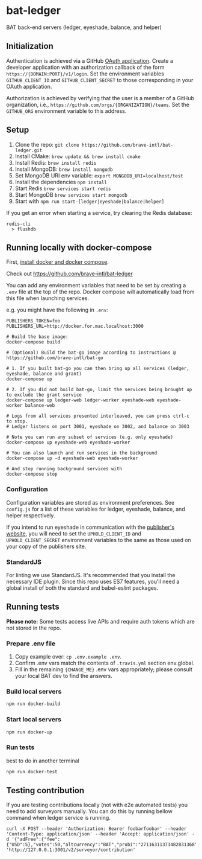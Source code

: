 # bat-ledger
BAT back-end servers (ledger, eyeshade, balance, and helper)

## Initialization
Authentication is achieved via a GitHub [OAuth application](https://github.com/settings/developers). Create a developer application with an authorization callback of the form `https://{DOMAIN:PORT}/v1/login`.  Set the environment variables `GITHUB_CLIENT_ID` and `GITHUB_CLIENT_SECRET` to those corresponding in your OAuth application.

Authorization is achieved by verifying that the user is a member of a GitHub organization, i.e., `https://github.com/orgs/{ORGANIZATION}/teams`.  Set the `GITHUB_ORG` environment variable to this address.

## Setup
1. Clone the repo: `git clone https://github.com/brave-intl/bat-ledger.git`
2. Install CMake: `brew update && brew install cmake`
3. Install Redis: `brew install redis`
4. Install MongoDB: `brew install mongodb`
5. Set MongoDB URI env variable: `export MONGODB_URI=localhost/test`
6. Install the dependencies `npm install`
7. Start Redis `brew services start redis`
8. Start MongoDB `brew services start mongodb`
9. Start with `npm run start-[ledger|eyeshade|balance|helper]`

If you get an error when starting a service, try clearing the Redis database:
```
redis-cli
  > flushdb
```

## Running locally with docker-compose

First, [install docker and docker compose](https://docs.docker.com/compose/install/).

Check out https://github.com/brave-intl/bat-ledger

You can add any environment variables that need to be set by creating a `.env`
file at the top of the repo. Docker compose will automatically load from this
file when launching services.

e.g. you might have the following in `.env`:
```
PUBLISHERS_TOKEN=foo
PUBLISHERS_URL=http://docker.for.mac.localhost:3000
```

```
# Build the base image:
docker-compose build

# (Optional) Build the bat-go image according to instructions @ https://github.com/brave-intl/bat-go

# 1. If you built bat-go you can then bring up all services (ledger, eyeshade, balance and grant)
docker-compose up

# 2. If you did not build bat-go, limit the services being brought up to exclude the grant service
docker-compose up ledger-web ledger-worker eyeshade-web eyeshade-worker balance-web

# Logs from all services presented interleaved, you can press ctrl-c to stop.
# Ledger listens on port 3001, eyeshade on 3002, and balance on 3003

# Note you can run any subset of services (e.g. only eyeshade)
docker-compose up eyeshade-web eyeshade-worker

# You can also launch and run services in the background
docker-compose up -d eyeshade-web eyeshade-worker

# And stop running background services with
docker-compose stop
```

### Configuration
Configuration variables are stored as environment preferences. See `config.js` for a list of these variables for ledger, eyeshade, balance, and helper respectively.

If you intend to run eyeshade in communication with the [publisher's website](https://github.com/brave-intl/publishers), you will need to set the `UPHOLD_CLIENT_ID` and `UPHOLD_CLIENT_SECRET` environment variables to the same as those used on your copy of the publishers site.

### StandardJS
For linting we use StandardJS. It's recommended that you install the necessary IDE plugin. Since this repo uses ES7 features, you'll need a global install of both the standard and babel-eslint packages.


## Running tests

**Please note:** Some tests access live APIs and require auth tokens which are not stored in the repo.

### Prepare .env file

1. Copy example over: `cp .env.example .env`.
2. Confirm .env vars match the contents of `.travis.yml` section env.global.
3. Fill in the remaining `{CHANGE_ME}` .env vars appropriately; please consult your local BAT dev to find the answers.

### Build local servers

```sh
npm run docker-build
```

### Start local servers

```sh
npm run docker-up
```

### Run tests
best to do in another terminal

```sh
npm run docker-test
```

## Testing contribution

If you are testing contributions locally (not with e2e automated tests) you need to add surveyors manually.
You can do this by running bellow command when ledger service is running.
```
curl -X POST --header 'Authorization: Bearer foobarfoobar' --header 'Content-Type: application/json' --header 'Accept: application/json' -d '{"adFree":{"fee":{"USD":5},"votes":50,"altcurrency":"BAT","probi":"27116311373482831368"}}' 'http://127.0.0.1:3001/v2/surveyor/contribution'
```
